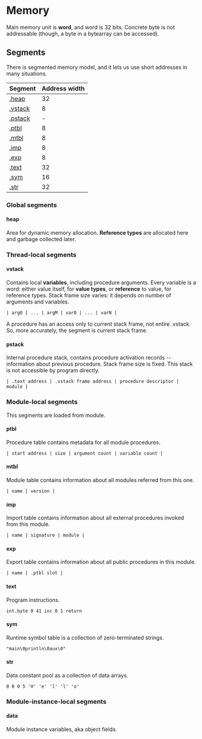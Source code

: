 Memory
======

Main memory unit is **word**, and word is 32 bits. Concrete byte is not addressable (though, a byte in a bytearray can be accessed).

Segments
--------

There is segmented memory model, and it lets us use short addresses in many situations.

| Segment            | Address width |
|--------------------|---------------|
| [.heap](#heap)     | 32            |
| [.vstack](#vstack) | 8             |
| [.pstack](#pstack) | -             |
| [.ptbl](#ptbl)     | 8             |
| [.mtbl](#mtbl)     | 8             |
| [.imp](#imp)       | 8             |
| [.exp](#exp)       | 8             |
| [.text](#text)     | 32            |
| [.sym](#sym)       | 16            |
| [.str](#str)       | 32            |

### Global segments

#### heap

Area for dynamic memory allocation. **Reference types** are allocated here and garbage collected later.

### Thread-local segments

#### vstack

Contains local **variables**, including procedure arguments. Every variable is a word: either value itself, for **value types**, or **reference** to value, for reference types. Stack frame size varies: it depends on number of arguments and variables.

`| arg0 | ... | argM | var0 | ... | varN |`

A procedure has an access only to current stack frame, not entire .vstack. So, more accurately, the segment is current stack frame.

#### pstack

Internal procedure stack, contains procedure activation records -- information about previous procedure. Stack frame size is fixed. This stack is not accessible by program directly.

`| .text address | .vstack frame address | procedure descriptor | module |`

### Module-local segments

This segments are loaded from module.

#### ptbl

Procedure table contains metadata for all module procedures.

`| start address | size | argument count | variable count |`

#### mtbl

Module table contains information about all modules referred from this one.

`| name | version |`

#### imp

Import table contains information about all external procedures invoked from this module.

`| name | signature | module |`

#### exp

Export table contains information about all public procedures in this module.

`| name | .ptbl slot |`

#### text

Program instructions.

`int.byte 0 41 inc 0 1 return`

#### sym

Runtime symbol table is a collection of zero-terminated strings.

`"main\0println\0aux\0"`

#### str

Data constant pool as a collection of data arrays.

`0 0 0 5 'H' 'e' 'l' 'l' 'o'`

### Module-instance-local segments

#### data

Module instance variables, aka object fields.
